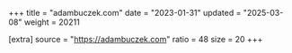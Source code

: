 +++
title = "adambuczek.com"
date = "2023-01-31"
updated = "2025-03-08"
weight = 20211

[extra]
source = "https://adambuczek.com"
ratio = 48
size = 20
+++
